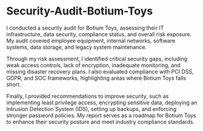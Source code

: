 # Security-Audit-Botium-Toys
I conducted a security audit for Botium Toys, assessing their IT infrastructure, data security, compliance status, and overall risk exposure. My audit covered employee equipment, internal networks, software systems, data storage, and legacy system maintenance.  

Through my risk assessment, I identified critical security gaps, including weak access controls, lack of encryption, inadequate monitoring, and missing disaster recovery plans. I also evaluated compliance with PCI DSS, GDPR, and SOC frameworks, highlighting areas where Botium Toys falls short.  

Finally, I provided recommendations to improve security, such as implementing least privilege access, encrypting sensitive data, deploying an Intrusion Detection System (IDS), setting up backups, and enforcing stronger password policies. My report serves as a roadmap for Botium Toys to enhance their security posture and meet industry compliance standards.
